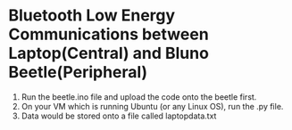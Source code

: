 # Bluetooth Low Energy Communications between Laptop(Central) and Bluno Beetle(Peripheral)

1. Run the beetle.ino file and upload the code onto the beetle first.
2. On your VM which is running Ubuntu (or any Linux OS), run the .py file.
3. Data would be stored onto a file called laptopdata.txt
